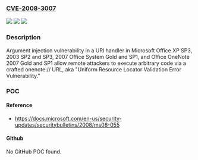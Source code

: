 ### [CVE-2008-3007](https://cve.mitre.org/cgi-bin/cvename.cgi?name=CVE-2008-3007)
![](https://img.shields.io/static/v1?label=Product&message=n%2Fa&color=blue)
![](https://img.shields.io/static/v1?label=Version&message=n%2Fa&color=blue)
![](https://img.shields.io/static/v1?label=Vulnerability&message=n%2Fa&color=brighgreen)

### Description

Argument injection vulnerability in a URI handler in Microsoft Office XP SP3, 2003 SP2 and SP3, 2007 Office System Gold and SP1, and Office OneNote 2007 Gold and SP1 allow remote attackers to execute arbitrary code via a crafted onenote:// URL, aka "Uniform Resource Locator Validation Error Vulnerability."

### POC

#### Reference
- https://docs.microsoft.com/en-us/security-updates/securitybulletins/2008/ms08-055

#### Github
No GitHub POC found.

